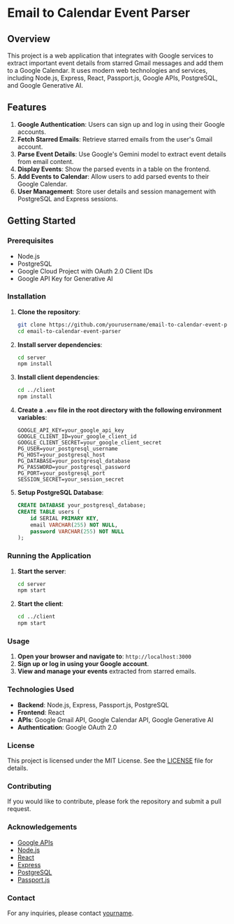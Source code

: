 # Email to Calendar Event Parser

## Overview

This project is a web application that integrates with Google services to extract important event details from starred Gmail messages and add them to a Google Calendar. It uses modern web technologies and services, including Node.js, Express, React, Passport.js, Google APIs, PostgreSQL, and Google Generative AI.

## Features

1. **Google Authentication**: Users can sign up and log in using their Google accounts.
2. **Fetch Starred Emails**: Retrieve starred emails from the user's Gmail account.
3. **Parse Event Details**: Use Google's Gemini model to extract event details from email content.
4. **Display Events**: Show the parsed events in a table on the frontend.
5. **Add Events to Calendar**: Allow users to add parsed events to their Google Calendar.
6. **User Management**: Store user details and session management with PostgreSQL and Express sessions.

## Getting Started

### Prerequisites

- Node.js
- PostgreSQL
- Google Cloud Project with OAuth 2.0 Client IDs
- Google API Key for Generative AI

### Installation

1. **Clone the repository**:
    ```bash
    git clone https://github.com/yourusername/email-to-calendar-event-parser.git
    cd email-to-calendar-event-parser
    ```

2. **Install server dependencies**:
    ```bash
    cd server
    npm install
    ```

3. **Install client dependencies**:
    ```bash
    cd ../client
    npm install
    ```

4. **Create a `.env` file in the root directory with the following environment variables**:
    ```env
    GOOGLE_API_KEY=your_google_api_key
    GOOGLE_CLIENT_ID=your_google_client_id
    GOOGLE_CLIENT_SECRET=your_google_client_secret
    PG_USER=your_postgresql_username
    PG_HOST=your_postgresql_host
    PG_DATABASE=your_postgresql_database
    PG_PASSWORD=your_postgresql_password
    PG_PORT=your_postgresql_port
    SESSION_SECRET=your_session_secret
    ```

5. **Setup PostgreSQL Database**:
    ```sql
    CREATE DATABASE your_postgresql_database;
    CREATE TABLE users (
        id SERIAL PRIMARY KEY,
        email VARCHAR(255) NOT NULL,
        password VARCHAR(255) NOT NULL
    );
    ```

### Running the Application

1. **Start the server**:
    ```bash
    cd server
    npm start
    ```

2. **Start the client**:
    ```bash
    cd ../client
    npm start
    ```

### Usage

1. **Open your browser and navigate to**: `http://localhost:3000`
2. **Sign up or log in using your Google account**.
3. **View and manage your events** extracted from starred emails.

### Technologies Used

- **Backend**: Node.js, Express, Passport.js, PostgreSQL
- **Frontend**: React
- **APIs**: Google Gmail API, Google Calendar API, Google Generative AI
- **Authentication**: Google OAuth 2.0

### License

This project is licensed under the MIT License. See the [LICENSE](LICENSE) file for details.

### Contributing

If you would like to contribute, please fork the repository and submit a pull request.

### Acknowledgements

- [Google APIs](https://developers.google.com/)
- [Node.js](https://nodejs.org/)
- [React](https://reactjs.org/)
- [Express](https://expressjs.com/)
- [PostgreSQL](https://www.postgresql.org/)
- [Passport.js](http://www.passportjs.org/)

### Contact

For any inquiries, please contact [yourname](mailto:youremail@example.com).
